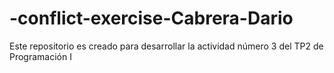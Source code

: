 # -conflict-exercise-Cabrera-Dario
Este repositorio es creado para desarrollar la actividad número 3 del TP2 de Programación I
